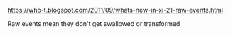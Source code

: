 https://who-t.blogspot.com/2011/09/whats-new-in-xi-21-raw-events.html

Raw events mean they don't get swallowed or transformed